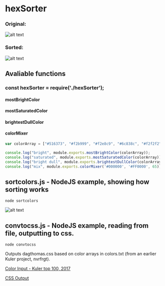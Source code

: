 # hexSorter

### Original:
![alt text](https://raw.githubusercontent.com/dagthomas/hexSorter/master/images/unsorted_hexSorter.png "Unsorted Color Array")

### Sorted:
![alt text](https://raw.githubusercontent.com/dagthomas/hexSorter/master/images/sorted_hexSorter.png "Sorted Color Array")


## Avaliable functions
### const hexSorter = require('./hexSorter');
#### mostBrightColor
#### mostSaturatedColor
#### brightestDullColor
#### colorMixer

```javascript
var colorArray = ["#516373", "#f2b999", "#f2e8c9", "#6c838c", "#f2f2f2"];

console.log("bright", module.exports.mostBrightColor(colorArray));
console.log("saturated", module.exports.mostSaturatedColor(colorArray));
console.log("bright dull", module.exports.brightestDullColor(colorArray));
console.log("mix", module.exports.colorMixer('#000000', '#FF0000', 65));

```
## sortcolors.js - NodeJS example, showing how sorting works
`node sortcolors`

![alt text](https://raw.githubusercontent.com/dagthomas/hexSorter/master/images/output_hexSorter.png "Sorted Color Array")


## convtocss.js - NodeJS example, reading from file, outputting to css.
`node convtocss`

Outputs dagthomas.css based on color arrays in colors.txt (from an earlier Kuler project, nvrfrgt).

[Color Input - Kuler top 100, 2017](https://github.com/dagthomas/hexSorter/blob/master/input/colors.txt)

[CSS Output](https://github.com/dagthomas/hexSorter/blob/master/output/dagthomas.css)